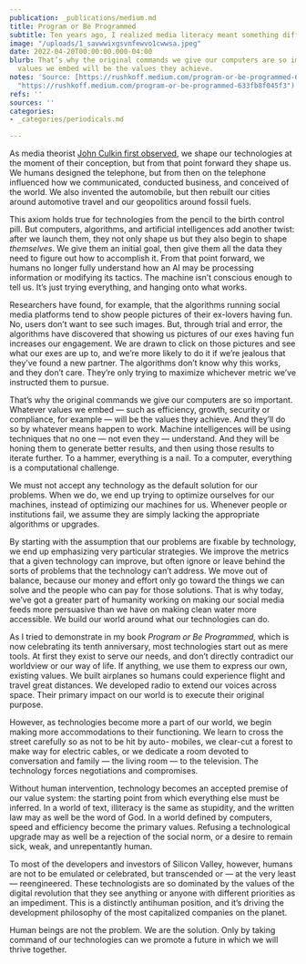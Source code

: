 ```yaml
---
publication: _publications/medium.md
title: Program or Be Programmed
subtitle: Ten years ago, I realized media literacy meant something different
image: "/uploads/1_savwwixgsvnfewvo1cwwsa.jpeg"
date: 2022-04-20T00:00:00.000-04:00
blurb: That’s why the original commands we give our computers are so important. Whatever
  values we embed will be the values they achieve.
notes: 'Source: [https://rushkoff.medium.com/program-or-be-programmed-633fb8f045f3](https://rushkoff.medium.com/program-or-be-programmed-633fb8f045f3
  "https://rushkoff.medium.com/program-or-be-programmed-633fb8f045f3")'
refs: ''
sources: ''
categories:
- _categories/periodicals.md

---
```

As media theorist [John Culkin first observed](http://www.medialit.org/reading-room/john-culkin-sj-man-who-invented-media-literacy-1928-1993), we shape our technologies at the moment of their conception, but from that point forward they shape us. We humans designed the telephone, but from then on the telephone influenced how we communicated, conducted business, and conceived of the world. We also invented the automobile, but then rebuilt our cities around automotive travel and our geopolitics around fossil fuels.

This axiom holds true for technologies from the pencil to the birth control pill. But computers, algorithms, and artificial intelligences add another twist: after we launch them, they not only shape us but they also begin to shape _themselves_. We give them an initial goal, then give them all the data they need to figure out how to accomplish it. From that point forward, we humans no longer fully understand how an AI may be processing information or modifying its tactics. The machine isn’t conscious enough to tell us. It’s just trying everything, and hanging onto what works.

Researchers have found, for example, that the algorithms running social media platforms tend to show people pictures of their ex-lovers having fun. No, users don’t want to see such images. But, through trial and error, the algorithms have discovered that showing us pictures of our exes having fun increases our engagement. We are drawn to click on those pictures and see what our exes are up to, and we’re more likely to do it if we’re jealous that they’ve found a new partner. The algorithms don’t know why this works, and they don’t care. They’re only trying to maximize whichever metric we’ve instructed them to pursue.

That’s why the original commands we give our computers are so important. Whatever values we embed — such as efficiency, growth, security or compliance, for example — will be the values they achieve. And they’ll do so by whatever means happen to work. Machine intelligences will be using techniques that no one — not even they — understand. And they will be honing them to generate better results, and then using those results to iterate further. To a hammer, everything is a nail. To a computer, everything is a computational challenge.

We must not accept any technology as the default solution for our problems. When we do, we end up trying to optimize ourselves for our machines, instead of optimizing our machines for us. Whenever people or institutions fail, we assume they are simply lacking the appropriate algorithms or upgrades.

By starting with the assumption that our problems are fixable by technology, we end up emphasizing very particular strategies. We improve the metrics that a given technology can improve, but often ignore or leave behind the sorts of problems that the technology can’t address. We move out of balance, because our money and effort only go toward the things we can solve and the people who can pay for those solutions. That is why today, we’ve got a greater part of humanity working on making our social media feeds more persuasive than we have on making clean water more accessible. We build our world around what our technologies can do.

As I tried to demonstrate in my book _Program or Be Programmed,_ which is now celebrating its tenth anniversary, most technologies start out as mere tools. At first they exist to serve our needs, and don’t directly contradict our worldview or our way of life. If anything, we use them to express our own, existing values. We built airplanes so humans could experience flight and travel great distances. We developed radio to extend our voices across space. Their primary impact on our world is to execute their original purpose.

However, as technologies become more a part of our world, we begin making more accommodations to their functioning. We learn to cross the street carefully so as not to be hit by auto- mobiles, we clear-cut a forest to make way for electric cables, or we dedicate a room devoted to conversation and family — the living room — to the television. The technology forces negotiations and compromises.

Without human intervention, technology becomes an accepted premise of our value system: the starting point from which everything else must be inferred. In a world of text, illiteracy is the same as stupidity, and the written law may as well be the word of God. In a world defined by computers, speed and efficiency become the primary values. Refusing a technological upgrade may as well be a rejection of the social norm, or a desire to remain sick, weak, and unrepentantly human.

To most of the developers and investors of Silicon Valley, however, humans are not to be emulated or celebrated, but transcended or — at the very least — reengineered. These technologists are so dominated by the values of the digital revolution that they see anything or anyone with different priorities as an impediment. This is a distinctly antihuman position, and it’s driving the development philosophy of the most capitalized companies on the planet.

Human beings are not the problem. We are the solution. Only by taking command of our technologies can we promote a future in which we will thrive together.